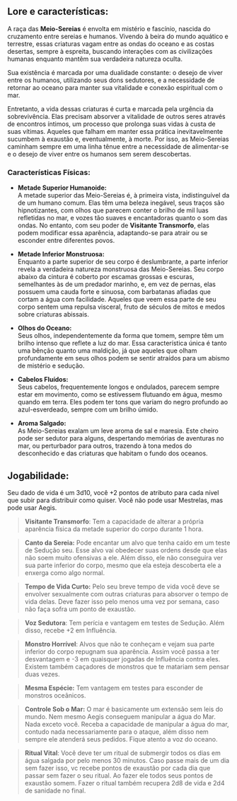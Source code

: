 ## Lore e características: 

A raça das **Meio-Sereias** é envolta em mistério e fascínio, nascida do cruzamento entre sereias e humanos. Vivendo à beira do mundo aquático e terrestre, essas criaturas vagam entre as ondas do oceano e as costas desertas, sempre à espreita, buscando interações com as civilizações humanas enquanto mantêm sua verdadeira natureza oculta. 

Sua existência é marcada por uma dualidade constante: o desejo de viver entre os humanos, utilizando seus dons sedutores, e a necessidade de retornar ao oceano para manter sua vitalidade e conexão espiritual com o mar. 

Entretanto, a vida dessas criaturas é curta e marcada pela urgência da sobrevivência. Elas precisam absorver a vitalidade de outros seres através de encontros íntimos, um processo que prolonga suas vidas à custa de suas vítimas. Aqueles que falham em manter essa prática inevitavelmente sucumbem à exaustão e, eventualmente, à morte. Por isso, as Meio-Sereias caminham sempre em uma linha tênue entre a necessidade de alimentar-se e o desejo de viver entre os humanos sem serem descobertas.

### Características Físicas:

- **Metade Superior Humanoide:**  
    A metade superior das Meio-Sereias é, à primeira vista, indistinguível da de um humano comum. Elas têm uma beleza inegável, seus traços são hipnotizantes, com olhos que parecem conter o brilho de mil luas refletidas no mar, e vozes tão suaves e encantadoras quanto o som das ondas. No entanto, com seu poder de **Visitante Transmorfo**, elas podem modificar essa aparência, adaptando-se para atrair ou se esconder entre diferentes povos.
    
- **Metade Inferior Monstruosa:**  
    Enquanto a parte superior de seu corpo é deslumbrante, a parte inferior revela a verdadeira natureza monstruosa das Meio-Sereias. Seu corpo abaixo da cintura é coberto por escamas grossas e escuras, semelhantes às de um predador marinho, e, em vez de pernas, elas possuem uma cauda forte e sinuosa, com barbatanas afiadas que cortam a água com facilidade. Aqueles que veem essa parte de seu corpo sentem uma repulsa visceral, fruto de séculos de mitos e medos sobre criaturas abissais.
    
- **Olhos do Oceano:**  
    Seus olhos, independentemente da forma que tomem, sempre têm um brilho intenso que reflete a luz do mar. Essa característica única é tanto uma bênção quanto uma maldição, já que aqueles que olham profundamente em seus olhos podem se sentir atraídos para um abismo de mistério e sedução.
    
- **Cabelos Fluídos:**  
    Seus cabelos, frequentemente longos e ondulados, parecem sempre estar em movimento, como se estivessem flutuando em água, mesmo quando em terra. Eles podem ter tons que variam do negro profundo ao azul-esverdeado, sempre com um brilho úmido.
    
- **Aroma Salgado:**  
    As Meio-Sereias exalam um leve aroma de sal e maresia. Este cheiro pode ser sedutor para alguns, despertando memórias de aventuras no mar, ou perturbador para outros, trazendo à tona medos do desconhecido e das criaturas que habitam o fundo dos oceanos.
## Jogabilidade:

Seu dado de vida é um 3d10, você +2 pontos de atributo para cada nível que subir para distribuir como quiser. Você não pode usar Mestrelas, mas pode usar Aegis.

>**Visitante Transmorfo**: Tem a capacidade de alterar a própria aparência física da metade superior do corpo durante 1 hora. 

>**Canto da Sereia:** Pode encantar um alvo que tenha caído em um teste de Sedução seu. Esse alvo vai obedecer suas ordens desde que elas não soem muito ofensivas a ele. Além disso, ele não conseguira ver sua parte inferior do corpo, mesmo que ela esteja descoberta ele a enxerga como algo normal.

>**Tempo de Vida Curto:** Pelo seu breve tempo de vida você deve se envolver sexualmente com outras criaturas para absorver o tempo de vida delas. Deve fazer isso pelo menos uma vez por semana, caso não faça sofra um ponto de exaustão.

>**Voz Sedutora**: Tem perícia e vantagem em testes de Sedução. Além disso, recebe +2 em Influência.

>**Monstro Horrível**: Alvos que não te conheçam e vejam sua parte inferior do corpo repugnam sua aparência. Assim você passa a ter desvantagem e -3 em quaisquer jogadas de Influência contra eles. Existem também caçadores de monstros que te matariam sem pensar duas vezes.

>**Mesma Espécie:** Tem vantagem em testes para esconder de monstros oceânicos.

>**Controle Sob o Mar:** O mar é basicamente um extensão sem leis do mundo. Nem mesmo Aegis conseguem manipular a água do Mar. Nada exceto você. Receba a capacidade de manipular a água do mar, contudo nada necessariamente para o ataque, além disso nem sempre ele atenderá seus pedidos. Fique atento a voz do oceano. 

>**Ritual Vital**: Você deve ter um ritual de submergir todos os dias em água salgada por pelo menos 30 minutos. Caso passe mais de um dia sem fazer isso, vc recebe pontos de exaustão por cada dia que passar sem fazer o seu ritual. Ao fazer ele todos seus pontos de exaustão somem. Fazer o ritual também recupera 2d8 de vida e 2d4 de sanidade no final.








